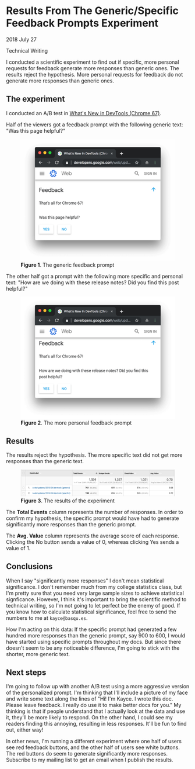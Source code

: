<h1 id="title">Results From The Generic/Specific Feedback Prompts Experiment</h1>

<p id="time">
  <time datetime="2018-07-27">2018 July 27</time>
</p>

<p id="category">
  Technical Writing
</p>

<p id="summary">
  I conducted a scientific experiment to find out if specific, more personal requests for feedback
  generate more responses than generic ones. The results reject the hypothesis. More
  personal requests for feedback do not generate more responses than generic ones.
</p>

## The experiment

I conducted an A/B test in [What's New in DevTools (Chrome 67)][WNDT].

[WNDT]: https://developers.google.com/web/updates/2018/04/devtools

Half of the viewers got a feedback prompt with the following generic text:
"Was this page helpful?"

<figure>
  <img src="/media/generic-prompt.png"
       alt="The generic feedback prompt."/>
  <figcaption>
    <b>Figure 1</b>. The generic feedback prompt
  </figcaption>
</figure>

The other half got a prompt with the following more specific and personal text:
"How are we doing with these release notes? Did you find this post helpful?"

<figure>
  <img src="/media/specific-prompt.png"
       alt="The more personal feedback prompt."/>
  <figcaption>
    <b>Figure 2</b>. The more personal feedback prompt
  </figcaption>
</figure>

## Results

The results reject the hypothesis. The more specific text did not
get more responses than the generic text.

<figure>
  <img src="/media/generic-specific-results.png"
       alt="The results of the experiment."/>
  <figcaption>
    <b>Figure 3</b>. The results of the experiment
  </figcaption>
</figure>

The **Total Events** column represents the number of responses. In order to confirm
my hypothesis, the specific prompt would have had to generate significantly more
responses than the generic prompt.

The **Avg. Value** column represents the average score of each response. Clicking the
No button sends a value of 0, whereas clicking Yes sends a value of 1.

## Conclusions

When I say "significantly more responses" I don't mean statistical significance. I
don't remember much from my college statistics class, but I'm pretty sure that you
need very large sample sizes to achieve statistical signficance. However, I think
it's important to bring the scientific method to technical writing, so I'm not
going to let perfect be the enemy of good.
If you know how to calculate statistical significance, feel free to send the
numbers to me at `kayce@basqu.es`.

How I'm acting on this data: If the specific prompt had generated a few hundred
more responses than the generic prompt, say 900 to 600, I would have started using
specific prompts throughout my docs. But since there doesn't seem to be any
noticeable difference, I'm going to stick with the shorter, more generic text.

## Next steps

I'm going to follow up with another A/B test using a more aggressive version of the
personalized prompt. I'm thinking that I'll include a picture of my face and write
some text along the lines of "Hi! I'm Kayce. I wrote this doc. Please leave feedback.
I really do use it to make better docs for you." My thinking is that if people
understand that I actually look at the data and use it, they'll be more likely
to respond. On the other hand, I could see my readers finding this annoying,
resulting in less responses. It'll be fun to find out, either way!

In other news, I'm running a different experiment where one half of users see red
feedback buttons, and the other half of users see white buttons. The red buttons do seem to
generate significantly more responses. Subscribe to my mailing list to get an email
when I publish the results.
